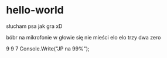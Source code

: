 # hello-world
słucham psa jak gra xD

bóbr na mikrofonie w głowie się nie mieści
elo
elo
trzy
dwa
zero

9 9 7
Console.Write("JP na 99%");

